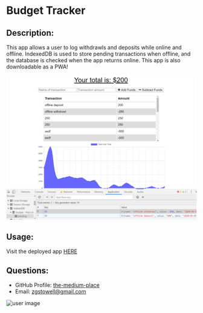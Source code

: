 # Budget Tracker

## Description: 
This app allows a user to log withdrawls and deposits while online and offline.  IndexedDB is used to store pending transactions when offline, and the database is checked when the app returns online. This app is also downloadable as a PWA! 

![Budget Tracker Screenshot](readme_image\screenshot.png)

## Usage: 
Visit the deployed app [HERE](https://awesome-budget-tracker.herokuapp.com/)

## Questions:
* GitHub Profile:  [the-medium-place](https://github.com/the-medium-place)
* Email: <zgstowell@gmail.com>


![user image](https://avatars3.githubusercontent.com/u/58536071?v=4&s=50)